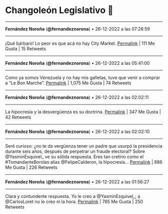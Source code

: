 # Changoleón Legislativo 🙈
*****
**Fernández Noroña** (**@fernandeznorona**) • 26-12-2022 a las 07:28:59
*****
¡Qué bárbaro! Lo peor es que acá no hay City Market.
[Permalink](https://twitter.com/fernandeznorona/status/1607398074250563586) | 111 Me Gusta | 15 Retweets
*****
**Fernández Noroña** (**@fernandeznorona**) • 26-12-2022 a las 05:41:00
*****
Como ya somos Venezuela y no hay mis galletas, tuve que venir a comprar a “Le Bon Marche”.
[Permalink](https://twitter.com/fernandeznorona/status/1607370900998950912) | 1,075 Me Gusta | 74 Retweets
*****
**Fernández Noroña** (**@fernandeznorona**) • 26-12-2022 a las 02:02:11
*****
La hipocresía y la desvergüenza es su doctrina.
[Permalink](https://twitter.com/fernandeznorona/status/1607315830500368384) | 347 Me Gusta | 42 Retweets
*****
**Fernández Noroña** (**@fernandeznorona**) • 26-12-2022 a las 02:02:10
*****
Seré curioso: ¿no te da vergüenza tener un padre que usurpó la presidencia durante seis años, después de perpetrar un fraude electoral? Sobre @YasminEsquivel_ ve su sólida respuesta. Eres tan cretino como el #TomandanteBorolas alias @FelipeCalderon, la hipocresía…
[Permalink](https://twitter.com/fernandeznorona/status/1607315828743016448) | 886 Me Gusta | 226 Retweets
*****
**Fernández Noroña** (**@fernandeznorona**) • 26-12-2022 a las 01:56:27
*****
Clara y contundente respuesta. Yo le creo a @YasminEsquivel_; a @CarlosLoret no le creo ni la hora.
[Permalink](https://twitter.com/fernandeznorona/status/1607314387269812225) | 785 Me Gusta | 250 Retweets